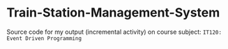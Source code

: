 # Train-Station-Management-System
Source code for my output (incremental activity) on course subject: ```IT120: Event Driven Programming```
